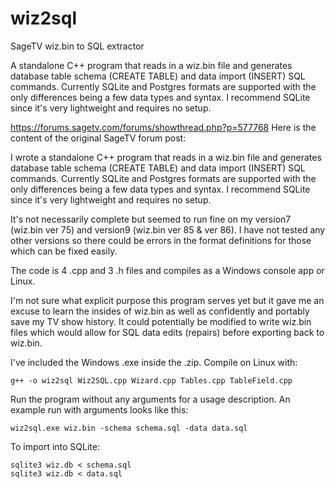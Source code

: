 # wiz2sql
SageTV wiz.bin to SQL extractor

A standalone C++ program that reads in a wiz.bin file and generates database table schema (CREATE TABLE) and data import (INSERT) SQL commands. Currently SQLite and Postgres formats are supported with the only differences being a few data types and syntax. I recommend SQLite since it's very lightweight and requires no setup.


https://forums.sagetv.com/forums/showthread.php?p=577768
Here is the content of the original SageTV forum post:

I wrote a standalone C++ program that reads in a wiz.bin file and generates database table schema (CREATE TABLE) and data import (INSERT) SQL commands. Currently SQLite and Postgres formats are supported with the only differences being a few data types and syntax. I recommend SQLite since it's very lightweight and requires no setup.

It's not necessarily complete but seemed to run fine on my version7 (wiz.bin ver 75) and version9 (wiz.bin ver 85 & ver 86). I have not tested any other versions so there could be errors in the format definitions for those which can be fixed easily.

The code is 4 .cpp and 3 .h files and compiles as a Windows console app or Linux.

I'm not sure what explicit purpose this program serves yet but it gave me an excuse to learn the insides of wiz.bin as well as confidently and portably save my TV show history. It could potentially be modified to write wiz.bin files which would allow for SQL data edits (repairs) before exporting back to wiz.bin.

I've included the Windows .exe inside the .zip. Compile on Linux with:
```
g++ -o wiz2sql Wiz2SQL.cpp Wizard.cpp Tables.cpp TableField.cpp
```
Run the program without any arguments for a usage description. An example run with arguments looks like this:
```
wiz2sql.exe wiz.bin -schema schema.sql -data data.sql
```
To import into SQLite:
```
sqlite3 wiz.db < schema.sql
sqlite3 wiz.db < data.sql
```
